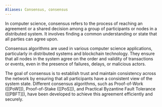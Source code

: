 ```yaml
---
Aliases: Consensus, consensus
---
```

In computer science, consensus refers to the process of reaching an agreement or a shared decision among a group of participants or nodes in a distributed system. It involves finding a common understanding or state that all parties can agree upon.

Consensus algorithms are used in various computer science applications, particularly in distributed systems and blockchain technology. They ensure that all nodes in the system agree on the order and validity of transactions or events, even in the presence of failures, delays, or malicious actors.

The goal of consensus is to establish trust and maintain consistency across the network by ensuring that all participants have a consistent view of the system state. Different consensus algorithms, such as Proof-of-Work ([[PoW]]), Proof-of-Stake ([[PoS]]), and Practical Byzantine Fault Tolerance ([[PBFT]]), have been developed to achieve this agreement efficiently and securely.